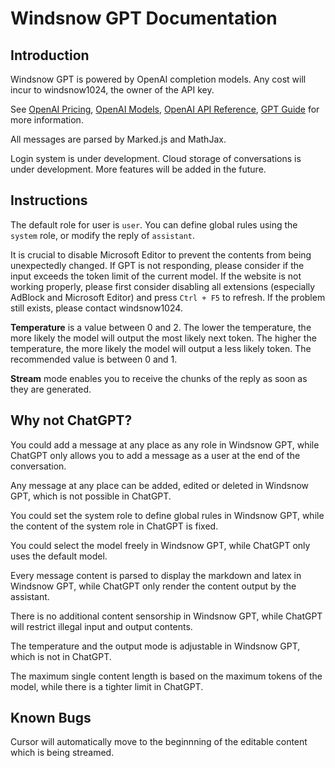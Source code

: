 # Windsnow GPT Documentation

## Introduction

Windsnow GPT is powered by OpenAI completion models. Any cost will incur to windsnow1024, the owner of the API key.

See [OpenAI Pricing](https://openai.com/pricing), [OpenAI Models](https://platform.openai.com/docs/models), [OpenAI API Reference](https://platform.openai.com/docs/api-reference/), [GPT Guide](https://platform.openai.com/docs/guides/gpt) for more information.

All messages are parsed by Marked.js and MathJax.

Login system is under development. Cloud storage of conversations is under development. More features will be added in the future.

## Instructions

The default role for user is `user`. You can define global rules using the `system` role, or modify the reply of `assistant`.

It is crucial to disable Microsoft Editor to prevent the contents from being unexpectedly changed. If GPT is not responding, please consider if the input exceeds the token limit of the current model. If the website is not working properly, please first consider disabling all extensions (especially AdBlock and Microsoft Editor) and press `Ctrl + F5` to refresh. If the problem still exists, please contact windsnow1024.

**Temperature** is a value between 0 and 2. The lower the temperature, the more likely the model will output the most likely next token. The higher the temperature, the more likely the model will output a less likely token. The recommended value is between 0 and 1.

**Stream** mode enables you to receive the chunks of the reply as soon as they are generated.

## Why not ChatGPT?

You could add a message at any place as any role in Windsnow GPT, while ChatGPT only allows you to add a message as a user at the end of the conversation.

Any message at any place can be added, edited or deleted in Windsnow GPT, which is not possible in ChatGPT.

You could set the system role to define global rules in Windsnow GPT, while the content of the system role in ChatGPT is fixed.

You could select the model freely in Windsnow GPT, while ChatGPT only uses the default model.

Every message content is parsed to display the markdown and latex in Windsnow GPT, while ChatGPT only render the content output by the assistant.

There is no additional content sensorship in Windsnow GPT, while ChatGPT will restrict illegal input and output contents.

The temperature and the output mode is adjustable in Windsnow GPT, which is not in ChatGPT.

The maximum single content length is based on the maximum tokens of the model, while there is a tighter limit in ChatGPT.

## Known Bugs

Cursor will automatically move to the beginnning of the editable content which is being streamed.

